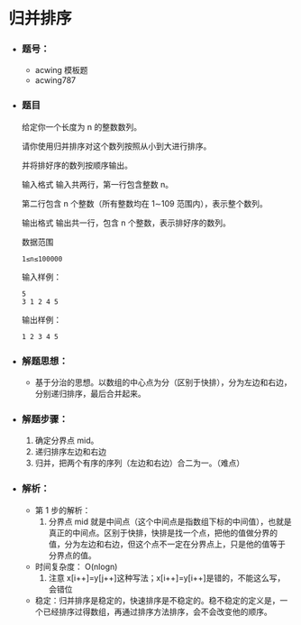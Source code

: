 # 归并排序

- ### 题号：

  - acwing 模板题
  - acwing787

- ### 题目

  给定你一个长度为 n 的整数数列。

  请你使用归并排序对这个数列按照从小到大进行排序。

  并将排好序的数列按顺序输出。

  输入格式
  输入共两行，第一行包含整数 n。

  第二行包含 n 个整数（所有整数均在 1∼109 范围内），表示整个数列。

  输出格式
  输出共一行，包含 n 个整数，表示排好序的数列。

  数据范围

  ```
  1≤n≤100000
  ```

  输入样例：

  ```
  5
  3 1 2 4 5
  ```

  输出样例：

  ```
  1 2 3 4 5
  ```

- ### 解题思想：

  - 基于分治的思想。以数组的中心点为分（区别于快排），分为左边和右边，分别递归排序，最后合并起来。

- ### 解题步骤：

  1. 确定分界点 mid。
  2. 递归排序左边和右边
  3. 归并，把两个有序的序列（左边和右边）合二为一。（难点）

- ### 解析：

  - 第 1 步的解析：
    1. 分界点 mid 就是中间点（这个中间点是指数组下标的中间值），也就是真正的中间点。区别于快排，快排是找一个点，把他的值做分界的值，分为左边和右边，但这个点不一定在分界点上，只是他的值等于分界点的值。
  - 时间复杂度：
    O(nlogn)
    1. 注意 x[i++]=y[j++]这种写法；x[i++]=y[i++]是错的，不能这么写，会错位
  - 稳定：归并排序是稳定的，快速排序是不稳定的。稳不稳定的定义是，一个已经排序过得数组，再通过排序方法排序，会不会改变他的顺序。
